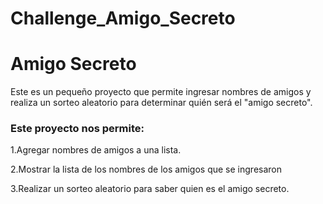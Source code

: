 # Challenge_Amigo_Secreto
<h1>Amigo Secreto</h1>
Este es un pequeño proyecto que permite ingresar nombres de amigos y realiza un sorteo aleatorio para determinar quién será el "amigo secreto". 

<h3>Este proyecto nos permite:</h3>
<p>1.Agregar nombres de amigos a una lista.</p>
<p>2.Mostrar la lista de los nombres de los amigos que se ingresaron</p>
<p>3.Realizar un sorteo aleatorio para saber quien es el amigo secreto.</p>
